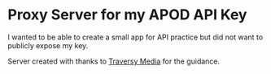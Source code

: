 # Proxy Server for my APOD API Key

I wanted to be able to create a small app for API practice but did not want to publicly expose my key. 

Server created with thanks to [Traversy Media](https://youtu.be/ZGymN8aFsv4) for the guidance. 
